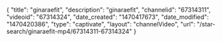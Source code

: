 {
    "title": "ginaraefit",
    "description": "ginaraefit",
    "channelid": "67314311",
    "videoid": "67314324",
    "date_created": "1470417673",
    "date_modified": "1470420386",
    "type": "captivate",
    "layout": "channelVideo",
    "url": "\/star-search\/ginaraefit-mp4\/67314311-67314324"
}